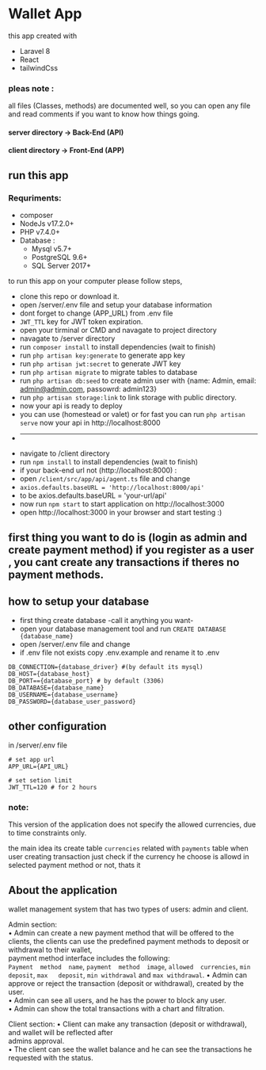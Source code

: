 # Wallet App
this app created with
* Laravel 8
* React <typescript>
* tailwindCss

### pleas note : 
all files (Classes, methods) are documented well,
so you can open any file and read comments if you want to know how things going.

#### server directory -> Back-End (API)
#### client directory -> Front-End (APP)

## run this app
  
  ### Requriments:
  * composer
  * NodeJs v17.2.0+
  * PHP v7.4.0+
  * Database :
    * Mysql v5.7+
    * PostgreSQL 9.6+
    * SQL Server 2017+
  
to run this app on your computer please follow steps,

* clone this repo or download it.
* open /server/.env file and setup your database information
* dont forget to change (APP_URL) from .env file
* `JWT_TTL` key for JWT token expiration.
* open your tirminal or CMD and navagate to project directory
* navagate to /server directory
* run `composer install` to install dependencies (wait to finish)
* run `php artisan key:generate` to generate app key
* run `php artisan jwt:secret` to generate JWT key
* run `php artisan migrate` to migrate tables to database
* run `php artisan db:seed` to create admin user with {name: Admin, email: admin@admin.com, passowrd: admin123}
* run `php artisan storage:link` to link storage with public directory.
* now your api is ready to deploy
* you can use (homestead or valet) or for fast you can run `php artisan serve` now your api in http://localhost:8000
* ----------------------
* navigate to /client directory
* run `npm install` to install dependencies (wait to finish)
* if your back-end url not (http://localhost:8000) :
* open `/client/src/app/api/agent.ts` file and change
* `axios.defaults.baseURL = 'http://localhost:8000/api'`
* to be axios.defaults.baseURL = 'your-url/api'
* now run `npm start` to start application on http://localhost:3000
* open http://localhost:3000 in your browser and start testing :)

  
first thing you want to do is (login as admin and create payment method)
if you register as a user , you cant create any transactions if theres no payment methods.
----------------------------

## how to setup your database
* first thing create database -call it anything you want- 
* open your database management tool and run `CREATE DATABASE {database_name}`
* open /server/.env file and change
* if .env file not exists copy .env.example and rename it to .env

```env
DB_CONNECTION={database_driver} #(by default its mysql)
DB_HOST={database_host}
DB_PORT=={database_port} # by default (3306)
DB_DATABASE={database_name}
DB_USERNAME={database_username}
DB_PASSWORD={database_user_password}
```

## other configuration

in /server/.env file

```env
# set app url
APP_URL={API_URL}

# set setion limit
JWT_TTL=120 # for 2 hours

```
 

### note:
This version of the application does not specify the allowed currencies,
due to time constraints only.

the main idea its create table `currencies` related with `payments` table
when user creating transaction just check if the currency he choose is allowd in selected payment method or not, thats it

## About the application
wallet management system that has two types of users: admin and client.  
  
Admin section:   
• Admin can create a new payment method that will be offered to the clients, the clients can 
use the predefined payment methods to deposit or withdrawal to their wallet,  
payment method interface includes the following:  
`Payment  method  name`,  `payment  method  image`, `allowed  currencies`, `min  deposit`, `max  
deposit`, `min withdrawal` and `max withdrawal`. 
• Admin can approve or reject the transaction (deposit or withdrawal), created by the user.  
• Admin can see all users, and he has the power to block any user.  
• Admin can show the total transactions with a chart and filtration.  
  
Client section:
• Client  can  make  any transaction  (deposit  or  withdrawal), and  wallet  will  be  reflected  after  
admins approval.  
• The client can see the wallet balance and he can see the transactions he requested with the 
status. 
